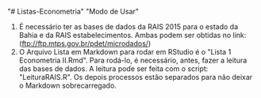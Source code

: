 "# Listas-Econometria" 
"Modo de Usar"
1. É necessário ter as bases de dados da RAIS 2015 para o estado da Bahia e da RAIS estabelecimentos. 
Ambas podem ser obtidas no link: (ftp://ftp.mtps.gov.br/pdet/microdados/)
2. O Arquivo Lista em Markdown para rodar em RStudio é o "Lista 1 Econometria II.Rmd". Para rodá-lo, é necessário, antes, fazer a leitura das bases de dados.
A leitura pode ser feita com o script: "LeituraRAIS.R". Os depois processos estão separados para não deixar o Markdown sobrecarregado.
